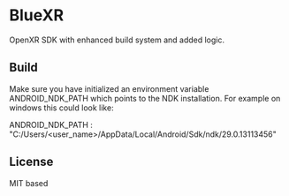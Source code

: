 # BlueXR

OpenXR SDK with enhanced build system and added logic.

## Build

Make sure you have initialized an environment variable ANDROID_NDK_PATH which points to the NDK
installation. For example on windows this could look like:

ANDROID_NDK_PATH : "C:/Users/<user_name>/AppData/Local/Android/Sdk/ndk/29.0.13113456"

## License

MIT based

